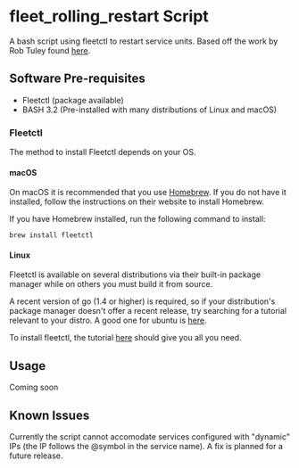 # fleet_rolling_restart Script  
A bash script using fleetctl to restart service units.  Based off the work by Rob Tuley found [here](http://engineering.rainchasers.com/coreos/fleet/2015/03/03/rolling-unit-restart.html).

## Software Pre-requisites  

* Fleetctl (package available)   
* BASH 3.2 (Pre-installed with many distributions of Linux and macOS)  

### Fleetctl  

The method to install Fleetctl depends on your OS.  

#### macOS  
On macOS it is recommended that you use [Homebrew](http://brew.sh).  If you do not have it installed, follow the instructions on their website to install Homebrew.

If you have Homebrew installed, run the following command to install:  
```
brew install fleetctl
```

#### Linux
Fleetctl is available on several distributions via their built-in package manager while on others you must build it from source.  

A recent version of go (1.4 or higher) is required, so if your distribution's package manager doesn't offer a recent release, try searching for a tutorial relevant to your distro.  A good one for ubuntu is [here](https://www.digitalocean.com/community/tutorials/how-to-install-go-1-6-on-ubuntu-14-04).

To install fleetctl, the tutorial [here](https://leoengine.org/fleetctl-on-ubuntudebian-system/) should give you all you need.

## Usage
Coming soon  

## Known Issues
Currently the script cannot accomodate services configured with "dynamic" IPs (the IP follows the @symbol in the service name).  A fix is planned for a future release.
